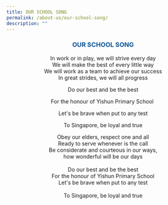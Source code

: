 ```yaml
---
title: OUR SCHOOL SONG
permalink: /about-us/our-school-song/
description: ""
---
```

### <center><span style="color: rgb(11, 83, 148)"> OUR SCHOOL SONG</span></center>

<center>In work or in play, we will strive every day<br>We will make the best of every little way<br>We will work as a team to achieve our success<br>In great strides, we will all progress

  

Do our best and be the best

For the honour of Yishun Primary School 

Let's be brave when put to any test

To Singapore, be loyal and true

  

Obey our elders, respect one and all<br>Ready to serve whenever is the call<br>Be considerate and courteous in our ways,<br>how wonderful will be our days<br><br>Do our best and be the best<br>For the honour of Yishun Primary School<br>Let's be brave when put to any test<br><br>To Singapore, be loyal and true</center>